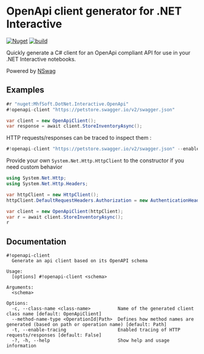 # OpenApi client generator for .NET Interactive

[![Nuget](https://img.shields.io/nuget/v/MfhSoft.DotNet.Interactive.OpenApi)](https://www.nuget.org/packages/MfhSoft.DotNet.Interactive.OpenApi/)
[![build](https://github.com/MikeFH/dotnetinteractive-openapi/actions/workflows/build.yml/badge.svg?branch=main)](https://github.com/MikeFH/dotnetinteractive-openapi/actions/workflows/build.yml)


Quickly generate a C# client for an OpenApi compliant API for use in your .NET Interactive notebooks.

Powered by <a href="https://github.com/RicoSuter/NSwag">NSwag</a>

## Examples
```csharp
#r "nuget:MhfSoft.DotNet.Interactive.OpenApi"
#!openapi-client "https://petstore.swagger.io/v2/swagger.json"

var client = new OpenApiClient();
var response = await client.StoreInventoryAsync();
```

HTTP requests/responses can be traced to inspect them :
```csharp
#!openapi-client "https://petstore.swagger.io/v2/swagger.json" --enable-tracing
```
Provide your own ``System.Net.Http.HttpClient`` to the constructor if you need custom behavior
```csharp
using System.Net.Http;
using System.Net.Http.Headers;

var httpClient = new HttpClient();
httpClient.DefaultRequestHeaders.Authorization = new AuthenticationHeaderValue("apikey", "xxxxx");

var client = new OpenApiClient(httpClient);
var r = await client.StoreInventoryAsync();
r
```

## Documentation
```
#!openapi-client
  Generate an api client based on its OpenAPI schema

Usage:
  [options] #!openapi-client <schema>

Arguments:
  <schema>

Options:
  -c, --class-name <class-name>          Name of the generated client class name [default: OpenApiClient]
  --method-name-type <OperationId|Path>  Defines how method names are generated (based on path or operation name) [default: Path]
  -t, --enable-tracing                   Enabled tracing of HTTP requests/responses [default: False]
  -?, -h, --help                         Show help and usage information
```